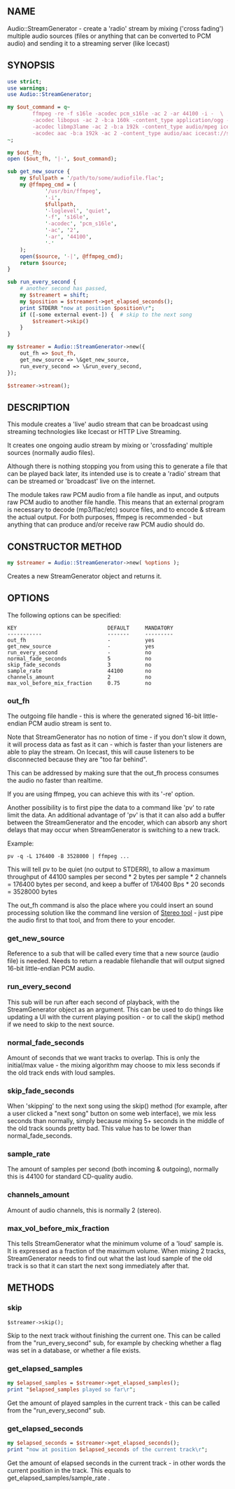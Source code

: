 ## NAME

Audio::StreamGenerator - create a 'radio' stream by mixing ('cross fading') multiple audio sources (files or anything that can be converted to PCM audio) and sending it to a streaming server (like Icecast)

## SYNOPSIS

```perl
use strict;
use warnings;
use Audio::StreamGenerator;

my $out_command = q~
        ffmpeg -re -f s16le -acodec pcm_s16le -ac 2 -ar 44100 -i -  \
        -acodec libopus -ac 2 -b:a 160k -content_type application/ogg -format ogg icecast://source:hackme@localhost:8000/our_radio.opus \
        -acodec libmp3lame -ac 2 -b:a 192k -content_type audio/mpeg icecast://source:hackme@localhost:8000/our_radio.mp3 \
        -acodec aac -b:a 192k -ac 2 -content_type audio/aac icecast://source:hackme@localhost:8000/our_radio.aac
~;

my $out_fh;
open ($out_fh, '|-', $out_command);

sub get_new_source {
    my $fullpath = '/path/to/some/audiofile.flac';
    my @ffmpeg_cmd = (
            '/usr/bin/ffmpeg',
            '-i',
            $fullpath,
            '-loglevel', 'quiet',
            '-f', 's16le',
            '-acodec', 'pcm_s16le',
            '-ac', '2',
            '-ar', '44100',
            '-'
    );
    open($source, '-|', @ffmpeg_cmd);
    return $source;
}

sub run_every_second {
    # another second has passed, 
    my $streamert = shift;
    my $position = $streamert->get_elapsed_seconds();
    print STDERR "now at position $position\r";
    if ([-some external event-]) {  # skip to the next song
        $streamert->skip()
    }
}

my $streamer = Audio::StreamGenerator->new({
    out_fh => $out_fh,
    get_new_source => \&get_new_source,
    run_every_second => \&run_every_second,
});

$streamer->stream();
```

## DESCRIPTION

This module creates a 'live' audio stream that can be broadcast using streaming technologies like Icecast or HTTP Live Streaming. 

It creates one ongoing audio stream by mixing or 'crossfading' multiple sources (normally audio files). 

Although there is nothing stopping you from using this to generate a file that can be played back later, its intended use is to create a 'radio' stream that can be streamed or 'broadcast' live on the internet. 

The module takes raw PCM audio from a file handle as input, and outputs raw PCM audio to another file handle. This means that an external program is necessary to decode (mp3/flac/etc) source files, and to encode & stream the actual output. For both purposes, ffmpeg is recommended - but anything that can produce and/or receive raw PCM audio should do. 

## CONSTRUCTOR METHOD

```perl
my $streamer = Audio::StreamGenerator->new( %options );
```

Creates a new StreamGenerator object and returns it. 

## OPTIONS

The following options can be specified:

```
KEY                             DEFAULT     MANDATORY
-----------                     -------     ---------
out_fh                          -           yes
get_new_source                  -           yes
run_every_second                -           no
normal_fade_seconds             5           no
skip_fade_seconds               3           no
sample_rate                     44100       no
channels_amount                 2           no
max_vol_before_mix_fraction     0.75        no
```

### out\_fh

The outgoing file handle - this is where the generated signed 16-bit little-endian PCM audio stream is sent to. 

Note that StreamGenerator has no notion of time - if you don't slow it down, it will process data as fast as it can - which is faster than your listeners are able to play the stream. 
On Icecast, this will cause listeners to be disconnected because they are "too far behind". 

This can be addressed by making sure that the out\_fh process consumes the audio no faster than realtime. 

If you are using ffmpeg, you can achieve this with its '-re' option. 

Another possibility is to first pipe the data to a command like 'pv' to rate limit the data. An additional advantage of 'pv' is that it can also add a buffer between the StreamGenerator and the encoder, which can absorb any short delays that may occur when StreamGenerator is switching to a new track. 

Example:

```
pv -q -L 176400 -B 3528000 | ffmpeg ...
```

This will tell pv to be quiet (no output to STDERR), to allow a maximum throughput of 44100 samples per second \* 2 bytes per sample \* 2 channels = 176400 bytes per second, and keep a buffer of 176400 Bps \* 20 seconds = 3528000 bytes

The out\_fh command is also the place where you could insert an sound processing solution like the command line version of [Stereo tool](https://www.stereotool.com/) - just pipe the audio first to that tool, and from there to your encoder. 

### get\_new\_source

Reference to a sub that will be called every time that a new source (audio file) is needed. Needs to return a readable filehandle that will output signed 16-bit little-endian PCM audio. 

### run\_every\_second

This sub will be run after each second of playback, with the StreamGenerator object as an argument. This can be used to do things like updating a UI with the current playing position - or to call the skip() method if we need to skip to the next source. 

### normal\_fade\_seconds

Amount of seconds that we want tracks to overlap. This is only the initial/max value - the mixing algorithm may choose to mix less seconds if the old track ends with loud samples.

### skip\_fade\_seconds

When 'skipping' to the next song using the skip() method (for example, after a user clicked a "next song" button on some web interface), we mix less seconds than normally, simply because mixing 5+ seconds in the middle of the old track sounds pretty bad. This value has to be lower than normal\_fade\_seconds. 

### sample\_rate

The amount of samples per second (both incoming & outgoing), normally this is 44100 for standard CD-quality audio. 

### channels\_amount

Amount of audio channels, this is normally 2 (stereo). 

### max\_vol\_before\_mix\_fraction

This tells StreamGenerator what the minimum volume of a 'loud' sample is. It is expressed as a fraction of the maximum volume. 
When mixing 2 tracks, StreamGenerator needs to find out what the last loud sample of the old track is so that it can start the next song immediately after that. 

## METHODS

### skip
    $streamer->skip();

Skip to the next track without finishing the current one. This can be called from the "run\_every\_second" sub, for example by checking whether a flag was set in a database, or whether a file exists. 

### get\_elapsed\_samples

```perl
my $elapsed_samples = $streamer->get_elapsed_samples();
print "$elapsed_samples played so far\r";
```

Get the amount of played samples in the current track - this can be called from the "run\_every\_second" sub. 

### get\_elapsed\_seconds

```perl
my $elapsed_seconds = $streamer->get_elapsed_seconds();
print "now at position $elapsed_seconds of the current track\r";
```

Get the amount of elapsed seconds in the current track - in other words the current position in the track. This equals to get\_elapsed\_samples/sample\_rate . 
